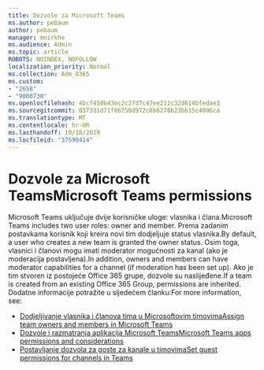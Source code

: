 ```yaml
---
title: Dozvole za Microsoft Teams
ms.author: pebaum
author: pebaum
manager: mnirkhe
ms.audience: Admin
ms.topic: article
ROBOTS: NOINDEX, NOFOLLOW
localization_priority: Normal
ms.collection: Adm_O365
ms.custom:
- "2658"
- "9000730"
ms.openlocfilehash: 4bcf450b43ec2c27d7c47ee211c32d614bfedae3
ms.sourcegitcommit: 037331d71f06750d972c0b6278b23bb15c4806ca
ms.translationtype: MT
ms.contentlocale: hr-HR
ms.lasthandoff: 10/18/2019
ms.locfileid: "37590414"
---
```

# <a name="microsoft-teams-permissions"></a><span data-ttu-id="25e14-102">Dozvole za Microsoft Teams</span><span class="sxs-lookup"><span data-stu-id="25e14-102">Microsoft Teams permissions</span></span>

<span data-ttu-id="25e14-103">Microsoft Teams uključuje dvije korisničke uloge: vlasnika i člana.</span><span class="sxs-lookup"><span data-stu-id="25e14-103">Microsoft Teams includes two user roles: owner and member.</span></span> <span data-ttu-id="25e14-104">Prema zadanim postavkama korisnik koji kreira novi tim dodjeljuje status vlasnika.</span><span class="sxs-lookup"><span data-stu-id="25e14-104">By default, a user who creates a new team is granted the owner status.</span></span> <span data-ttu-id="25e14-105">Osim toga, vlasnici i članovi mogu imati moderator mogućnosti za kanal (ako je moderacija postavljena).</span><span class="sxs-lookup"><span data-stu-id="25e14-105">In addition, owners and members can have moderator capabilities for a channel (if moderation has been set up).</span></span> <span data-ttu-id="25e14-106">Ako je tim stvoren iz postojeće Office 365 grupe, dozvole su naslijeđene.</span><span class="sxs-lookup"><span data-stu-id="25e14-106">If a team is created from an existing Office 365 Group, permissions are inherited.</span></span> <span data-ttu-id="25e14-107">Dodatne informacije potražite u sljedećem članku:</span><span class="sxs-lookup"><span data-stu-id="25e14-107">For more information, see:</span></span>

- [<span data-ttu-id="25e14-108">Dodjeljivanje vlasnika i članova tima u Microsoftovim timovima</span><span class="sxs-lookup"><span data-stu-id="25e14-108">Assign team owners and members in Microsoft Teams</span></span>](https://docs.microsoft.com/microsoftteams/assign-roles-permissions)
- [<span data-ttu-id="25e14-109">Dozvole i razmatranja aplikacija Microsoft Teams</span><span class="sxs-lookup"><span data-stu-id="25e14-109">Microsoft Teams apps permissions and considerations</span></span>](https://docs.microsoft.com/microsoftteams/app-permissions)
- [<span data-ttu-id="25e14-110">Postavljanje dozvola za goste za kanale u timovima</span><span class="sxs-lookup"><span data-stu-id="25e14-110">Set guest permissions for channels in Teams</span></span>](https://support.office.com/article/4756c468-2746-4bfd-a582-736d55fcc169)
